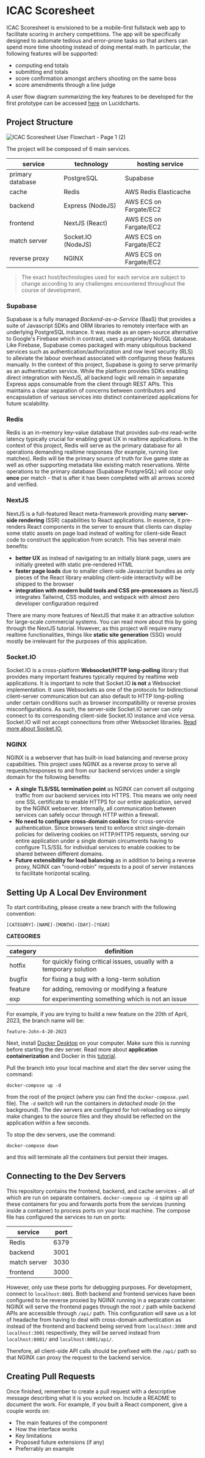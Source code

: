 # ICAC Scoresheet

ICAC Scoresheet is envisioned to be a mobile-first fullstack web app to facilitate scoring in archery competitions. The app will be specifically designed to automate tedious and error-prone tasks so that archers can spend more time shooting instead of doing mental math. In particular, the following features will be supported:
- computing end totals
- submitting end totals
- score confirmation amongst archers shooting on the same boss
- score amendments through a line judge

A user flow diagram summarizing the key features to be developed for the first prototype can be accessed [here](https://lucid.app/lucidchart/53149233-88d6-4a3e-afb4-5ee23f86edc6/edit?viewport_loc=4384%2C-1008%2C8388%2C4563%2C0_0&invitationId=inv_f0088e1f-dea4-40ec-9b89-0c3331b7934c) on Lucidcharts.


## Project Structure

![ICAC Scoresheet User Flowchart - Page 1 (2)](https://github.com/Levurmion/ICAC-Scoresheet/assets/122384242/baca3e81-dd5e-4f0d-8d3a-d05c3dd2ebe6)

The project will be composed of 6 main services.

<table>
  <thead>
    <th>service</th>
    <th>technology</th>
    <th>hosting service</th>
  </thead>
  <tbody>
    <tr>
      <td>primary database</td>
      <td>PostgreSQL</td>
      <td>Supabase</td>
    </tr>
    <tr>
      <td>cache</td>
      <td>Redis</td>
      <td>AWS Redis Elasticache</td>
    </tr>
    <tr>
      <td>backend</td>
      <td>Express (NodeJS)</td>
      <td>AWS ECS on Fargate/EC2</td>
    </tr>
    <tr>
      <td>frontend</td>
      <td>NextJS (React)</td>
      <td>AWS ECS on Fargate/EC2</td>
    </tr>
    <tr>
      <td>match server</td>
      <td>Socket.IO (NodeJS)</td>
      <td>AWS ECS on Fargate/EC2</td>
    </tr>
    <tr>
      <td>reverse proxy</td>
      <td>NGINX</td>
      <td>AWS ECS on Fargate/EC2</td>
    </tr>
  </tbody>
</table>

> The exact host/technologies used for each service are subject to change according to any challenges encountered throughout the course of development.

### Supabase
Supabase is a fully managed *Backend-as-a-Service* (BaaS) that provides a suite of Javascript SDKs and ORM libraries to remotely interface with an underlying PostgreSQL instance. It was made as an open-source alternative to Google's Firebase which in contrast, uses a proprietary NoSQL database. Like Firebase, Supabase comes packaged with many ubiquitous backend services such as authentication/authorization and row level security (RLS) to alleviate the labour overhead associated with configuring these features manually. In the context of this project, Supabase is going to serve primarily as an authentication service. While the platform provides SDKs enabling direct integration with NextJS, all backend logic will remain in separate Express apps consumable from the client through REST APIs. This maintains a clear separation of concerns between contributors and encapsulation of various services into distinct containerized applications for future scalability.

### Redis
Redis is an in-memory key-value database that provides *sub-ms* read-write latency typically crucial for enabling great UX in realtime applications. In the context of this project, Redis will serve as the primary database for all operations demanding realtime responses (for example, running live matches). Redis will be the primary source of truth for live game state as well as other supporting metadata like existing match reservations. Write operations to the primary database (Supabase PostgreSQL) will occur only **once** per match - that is after it has been completed with all arrows scored and verified.

### NextJS
NextJS is a full-featured React meta-framework providing many **server-side rendering** (SSR) capabilities to React applications. In essence, it pre-renders React components in the server to ensure that clients can display some static assets on page load instead of waiting for client-side React code to construct the application from scratch. This has several main benefits:
- **better UX** as instead of navigating to an initially blank page, users are initially greeted with static pre-rendered HTML
- **faster page loads** due to smaller client-side Javascript bundles as only pieces of the React library enabling client-side interactivity will be shipped to the browser
- **integration with modern build tools and CSS pre-processors** as NextJS integrates Tailwind, CSS modules, and webpack with almost zero developer configuration required

There are many more features of NextJS that make it an attractive solution for large-scale commercial systems. You can read more about this by going through the NextJS tutorial. However, as this project will require many realtime functionalities, things like **static site generation** (SSG) would mostly be irrelevant for the purposes of this application.

### Socket.IO
Socket.IO is a cross-platform **Websocket/HTTP long-polling** library that provides many important features typically required by realtime web applications. It is important to note that Socket.IO **is not** a Websocket implementation. It uses Websockets as one of the protocols for bidirectional client-server communication but can also default to HTTP long-polling under certain conditions such as browser incompatibility or reverse proxies misconfigurations. As such, the server-side Socket.IO server can only connect to its corresponding client-side Socket.IO instance and vice versa. Socket.IO will not accept connections from other Websocket libraries. [Read more about Socket.IO.](https://socket.io/)

### NGINX
NGINX is a webserver that has built-in load balancing and reverse proxy capabilities. This project uses NGINX as a reverse proxy to serve all requests/responses to and from our backend services under a single domain for the following benefits:
- **A single TLS/SSL termination point** as NGINX can convert all outgoing traffic from our backend services into HTTPS. This means we only need one SSL certificate to enable HTTPS for our entire application, served by the NGINX webserver. Internally, all communication between services can safely occur through HTTP within a firewall.
- **No need to configure cross-domain cookies** for cross-service authentication. Since browsers tend to enforce strict single-domain policies for delivering cookies on HTTP/HTTPS requests, serving our entire application under a single domain circumvents having to configure TLS/SSL for individual services to enable cookies to be shared between different domains.
- **Future extensibility for load balancing** as in addition to being a reverse proxy, NGINX can "round-robin" requests to a pool of server instances to facilitate horizontal scaling.

## Setting Up A Local Dev Environment

To start contributing, please create a new branch with the following convention:

`[CATEGORY]-[NAME]-[MONTH]-[DAY]-[YEAR]`

**CATEGORIES**
<table>
  <thead>
    <th>category</th>
    <th>definition</th>
  </thead>
  <tbody>
    <tr>
      <td>hotfix</td>
      <td>for quickly fixing critical issues, usually with a temporary solution</td>
    </tr>
    <tr>
      <td>bugfix</td>
      <td>for fixing a bug with a long-term solution</td>
    </tr>
    <tr>
      <td>feature</td>
      <td>for adding, removing or modifying a feature</td>
    </tr>
    <tr>
      <td>exp</td>
      <td>for experimenting something which is not an issue</td>
    </tr>
  </tbody>
</table>

For example, if you are trying to build a new feature on the 20th of April, 2023, the branch name will be:

`feature-John-4-20-2023`

Next, install [Docker Desktop](https://www.docker.com/products/docker-desktop/) on your computer. Make sure this is running before starting the dev server. Read more about **application containerization** and Docker in this [tutorial](https://docs.docker.com/get-started/).

Pull the branch into your local machine and start the dev server using the command:

```
docker-compose up -d
```

from the root of the project (where you can find the `docker-compose.yaml` file). The `-d` switch will run the containers in *detached mode* (in the background). The dev servers are configured for hot-reloading so simply make changes to the source files and they should be reflected on the application within a few seconds.

To stop the dev servers, use the command:

```
docker-compose down
```

and this will terminate all the containers but persist their images.


## Connecting to the Dev Servers

This repository contains the frontend, backend, and cache services - all of which are run on separate containers. `docker-compose up -d` spins up all these containers for you and forwards ports from the services (running inside a container) to process ports on your local machine. The compose file has configured the services to run on ports:

<table>
  <thead>
    <th>service</th>
    <th>port</th>
  </thead>
  <tbody>
    <tr>
      <td>Redis</td>
      <td>6379</td>
    </tr>
    <tr>
      <td>backend</td>
      <td>3001</td>
    </tr>
    <tr>
      <td>match server</td>
      <td>3030</td>
    </tr>  
    <tr>
      <td>frontend</td>
      <td>3000</td>
    </tr>
  </tbody>
</table>

However, only use these ports for debugging purposes. For development, connect to `localhost:8001`. Both backend and frontend services have been configured to be reverse proxied by NGINX running in a separate container. NGINX will serve the frontend pages through the root `/` path while backend APIs are accessible through `/api/` path. This configuration will save us a lot of headache from having to deal with cross-domain authentication as instead of the frontend and backend being served from `localhost:3000` and `localhost:3001` respectively, they will be served instead from `localhost:8001/` and `localhost:8001/api/`.

Therefore, all client-side API calls should be prefixed with the `/api/` path so that NGINX can proxy the request to the backend service.

## Creating Pull Requests

Once finished, remember to create a pull request with a descriptive message describing what it is you worked on. Include a README to document the work. For example, if you built a React component, give a couple words on:
- The main features of the component
- How the interface works
- Key limitations
- Proposed future extensions (if any)
- Preferrably an example





















